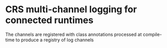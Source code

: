 # CRS multi-channel logging for connected runtimes

The channels are registered with class annotations processed 
at compile-time to produce a registry of log channels  
